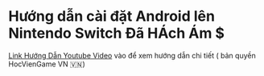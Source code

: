# Hướng dẫn cài đặt Android lên Nintendo Switch Đã HÁch Ám $

[Link Hướng Dẫn Youtube Video](https://youtu.be/gKEPVTt718U?si=GFAykJ4xw7tkS9NS) vào để xem hướng dẫn chi tiết ( bản quyền HocVienGame VN 🇻🇳) 


